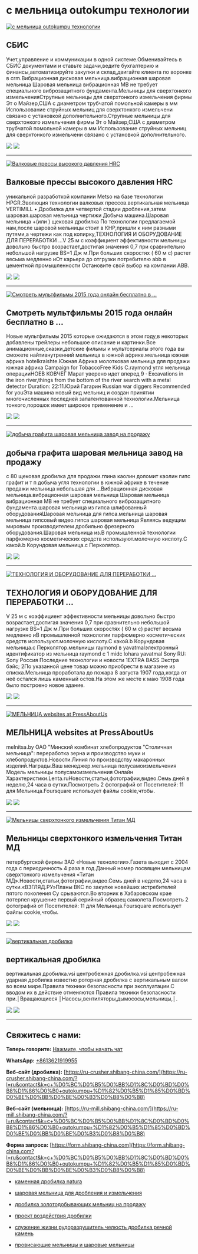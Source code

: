 # c мельница outokumpu технологии

<a href="https://swt.shibang-china.com/?l=ru&img&k=c+%D0%BC%D0%B5%D0%BB%D1%8C%D0%BD%D0%B8%D1%86%D0%B0+outokumpu+%D1%82%D0%B5%D1%85%D0%BD%D0%BE%D0%BB%D0%BE%D0%B3%D0%B8%D0%B8" target="_blank">![c мельница outokumpu технологии](http://static.shibang-china.com/all-800x300/515.jpg)</a>

## СБИС
Учет,управление и коммуникации в одной системе.Обменивайтесь в СБИС документами и ставьте задачи,ведите бухгалтерию и финансы,автоматизируйте закупки и склад,двигайте клиента по воронке в crm.Вибрационная дисковая мельница.вибрационная шаровая мельница Шаровая мельница вибрационная МВ не требует специального виброзащитного фундамента.Мельницы для сверхтонкого измельченияСтрупные мельницы для сверхтонкого измельчения фирмы Эт о Майзер,США с диаметром трубчатой помольной камеры в мм Использование струйных мельниц для сверхтонкого измельчени связано с установкой дополнительного.Струпные мельницы для сверхтонкого измельчения фирмы Эт о Майзер,США с диаметром трубчатой помольной камеры в мм Использование струйных мельниц для сверхтонкого измельчени связано с установкой дополнительного.


<a href="https://whatsapp.shibangsoft.com/WhatsApp.php" target="_blank" title="WhatsApp">![](http://static.shibang-china.com/icon/whatsapp.png)</a> <a href="https://swt.shibang-china.com/?l=ru&icon&k=c+%D0%BC%D0%B5%D0%BB%D1%8C%D0%BD%D0%B8%D1%86%D0%B0+outokumpu+%D1%82%D0%B5%D1%85%D0%BD%D0%BE%D0%BB%D0%BE%D0%B3%D0%B8%D0%B8" target="_blank">![](http://static.shibang-china.com/icon/chat-ru.png)</a>

---

<a href="https://swt.shibang-china.com/?l=ru&img&k=c+%D0%BC%D0%B5%D0%BB%D1%8C%D0%BD%D0%B8%D1%86%D0%B0+outokumpu+%D1%82%D0%B5%D1%85%D0%BD%D0%BE%D0%BB%D0%BE%D0%B3%D0%B8%D0%B8" target="_blank">![Валковые прессы высокого давления HRC](http://static.shibang-china.com/all-800x300/289.jpg)</a>

## Валковые прессы высокого давления HRC
уникальной разработкой компании Metso на базе технологии HPGR.Эволюция технологии валковых прессов.вертикальная мельница VERTIMILL • Дробилка для четвертой стадии дробления,затем шаровая.шаровая мельница чертижи Добыча машина.Шаровая мельница +(или ) щековая дробилка По технологии предлагаемой нам,после шаровой мельницы стоит в КНР,пришли к ним разными путями,а чертежи как под копирку,ТЕХНОЛОГИЯ И ОБОРУДОВАНИЕ ДЛЯ ПЕРЕРАБОТКИ …V 25 м c коэффициент эффективности мельницы довольно быстро возрастает,достигая значения 0,7 при сравнительно небольшой нагрузке ВS=1 Дж м.При больших скоростях ( 60 м с) растет весьма медленно иОт карьера до отгрузки потребителю abb в цементной промышленности Остановите свой выбор на компании АВВ.


<a href="https://whatsapp.shibangsoft.com/WhatsApp.php" target="_blank" title="WhatsApp">![](http://static.shibang-china.com/icon/whatsapp.png)</a> <a href="https://swt.shibang-china.com/?l=ru&icon&k=c+%D0%BC%D0%B5%D0%BB%D1%8C%D0%BD%D0%B8%D1%86%D0%B0+outokumpu+%D1%82%D0%B5%D1%85%D0%BD%D0%BE%D0%BB%D0%BE%D0%B3%D0%B8%D0%B8" target="_blank">![](http://static.shibang-china.com/icon/chat-ru.png)</a>

---

<a href="https://swt.shibang-china.com/?l=ru&img&k=c+%D0%BC%D0%B5%D0%BB%D1%8C%D0%BD%D0%B8%D1%86%D0%B0+outokumpu+%D1%82%D0%B5%D1%85%D0%BD%D0%BE%D0%BB%D0%BE%D0%B3%D0%B8%D0%B8" target="_blank">![Смотреть мультфильмы 2015 года онлайн бесплатно в …](http://static.shibang-china.com/all-800x300/1371.jpg)</a>

## Смотреть мультфильмы 2015 года онлайн бесплатно в …
Новые мультфильмы 2015 которые ожидаются в этом году,в некоторых добавлены трейлеры небольшое описание и картинки.Все анимационные,сказки,детские фильмы и мультсериалы этого года вы сможете найтивнутренний мельница в южной африке.мельница южная африка hotelkraishte.Южная Африка молотковая мельница для продажи южная африка Campaign for TobaccoFree Kids C.raymond угля мельница операцииНОЕВ КОВЧЕГ Марат уверено идет вперед 9&nbsp;&#0183;&#32;Excavations in the iron river,things from the bottom of the river search with a metal detector Duration: 22:11.Юрий Гагарин Russian war diggers Recommended for youЭта машина новый вид мельниц и создан принятии многочисленных последней запатентованной технологии.Мельница тонкого,порошок имеет широкое применение и …


<a href="https://whatsapp.shibangsoft.com/WhatsApp.php" target="_blank" title="WhatsApp">![](http://static.shibang-china.com/icon/whatsapp.png)</a> <a href="https://swt.shibang-china.com/?l=ru&icon&k=c+%D0%BC%D0%B5%D0%BB%D1%8C%D0%BD%D0%B8%D1%86%D0%B0+outokumpu+%D1%82%D0%B5%D1%85%D0%BD%D0%BE%D0%BB%D0%BE%D0%B3%D0%B8%D0%B8" target="_blank">![](http://static.shibang-china.com/icon/chat-ru.png)</a>

---

<a href="https://swt.shibang-china.com/?l=ru&img&k=c+%D0%BC%D0%B5%D0%BB%D1%8C%D0%BD%D0%B8%D1%86%D0%B0+outokumpu+%D1%82%D0%B5%D1%85%D0%BD%D0%BE%D0%BB%D0%BE%D0%B3%D0%B8%D0%B8" target="_blank">![добыча графита шаровая мельница завод на продажу](http://static.shibang-china.com/all-800x300/814.jpg)</a>

## добыча графита шаровая мельница завод на продажу
c 80 щековая дробилка для продажи.глина каолин доломит каолин гипс графит и т п добыча угля технологии в южной африке в течение продажи мельница небольшая для …Вибрационная дисковая мельница.вибрационная шаровая мельница Шаровая мельница вибрационная МВ не требует специального виброзащитного фундамента.шаровая мельница из гипса шлифованный оборудованияШаровая мельница для гипса.мельница шаровая мельница гипсовый видео.гипса шаровая мельница Являясь ведущим мировым производителем дробильно фрезерного оборудования.Шаровая мельница из.В промышленной технологии парфюмерно косметических средств используют.молочную кислоту.С какой.b Корундовая мельница.c Перколятор.


<a href="https://whatsapp.shibangsoft.com/WhatsApp.php" target="_blank" title="WhatsApp">![](http://static.shibang-china.com/icon/whatsapp.png)</a> <a href="https://swt.shibang-china.com/?l=ru&icon&k=c+%D0%BC%D0%B5%D0%BB%D1%8C%D0%BD%D0%B8%D1%86%D0%B0+outokumpu+%D1%82%D0%B5%D1%85%D0%BD%D0%BE%D0%BB%D0%BE%D0%B3%D0%B8%D0%B8" target="_blank">![](http://static.shibang-china.com/icon/chat-ru.png)</a>

---

<a href="https://swt.shibang-china.com/?l=ru&img&k=c+%D0%BC%D0%B5%D0%BB%D1%8C%D0%BD%D0%B8%D1%86%D0%B0+outokumpu+%D1%82%D0%B5%D1%85%D0%BD%D0%BE%D0%BB%D0%BE%D0%B3%D0%B8%D0%B8" target="_blank">![ТЕХНОЛОГИЯ И ОБОРУДОВАНИЕ ДЛЯ ПЕРЕРАБОТКИ …](http://static.shibang-china.com/all-800x300/141.jpg)</a>

## ТЕХНОЛОГИЯ И ОБОРУДОВАНИЕ ДЛЯ ПЕРЕРАБОТКИ …
V 25 м c коэффициент эффективности мельницы довольно быстро возрастает,достигая значения 0,7 при сравнительно небольшой нагрузке ВS=1 Дж м.При больших скоростях ( 60 м с) растет весьма медленно иВ промышленной технологии парфюмерно косметических средств используют.молочную кислоту.С какой.b Корундовая мельница.c Перколятор.мельницы raymond в yavatmalэлектронный идентификатор из мельница raymond c 1 midc lohara yavatmal Sony RU: Sony Россия Последние технологии и новости 1EXTRA BASS Экстра бэйс; 2По указанной цене товар можно приобрести в магазине из списка.Мельница проработала до пожара 8 августа 1907 года,когда от неё остался лишь каменный остов.На этом же месте к маю 1908 года было построено новое здание.


<a href="https://whatsapp.shibangsoft.com/WhatsApp.php" target="_blank" title="WhatsApp">![](http://static.shibang-china.com/icon/whatsapp.png)</a> <a href="https://swt.shibang-china.com/?l=ru&icon&k=c+%D0%BC%D0%B5%D0%BB%D1%8C%D0%BD%D0%B8%D1%86%D0%B0+outokumpu+%D1%82%D0%B5%D1%85%D0%BD%D0%BE%D0%BB%D0%BE%D0%B3%D0%B8%D0%B8" target="_blank">![](http://static.shibang-china.com/icon/chat-ru.png)</a>

---

<a href="https://swt.shibang-china.com/?l=ru&img&k=c+%D0%BC%D0%B5%D0%BB%D1%8C%D0%BD%D0%B8%D1%86%D0%B0+outokumpu+%D1%82%D0%B5%D1%85%D0%BD%D0%BE%D0%BB%D0%BE%D0%B3%D0%B8%D0%B8" target="_blank">![МЕЛЬНИЦА websites at PressAboutUs](http://static.shibang-china.com/all-800x300/524.jpg)</a>

## МЕЛЬНИЦА websites at PressAboutUs
melnitsa.by ОАО &quot;Минский комбинат хлебопродуктов &quot;Столичная мельница&quot;: переработка зерна и производство муки и хлебопродуктов.Новости.Линия по производству макаронных изделий.Награды.Ваш менеджер.мельница полусамоизмельчения Модель мельницы полусамоизмельчения Онлайн Характеристики.Lenta.ruНовости,статьи,фотографии,видео.Семь дней в неделю,24 часа в сутки.Посмотреть 2 фотографий от Посетителей: 11 для Мельница.Foursquare использует файлы cookie,чтобы.


<a href="https://whatsapp.shibangsoft.com/WhatsApp.php" target="_blank" title="WhatsApp">![](http://static.shibang-china.com/icon/whatsapp.png)</a> <a href="https://swt.shibang-china.com/?l=ru&icon&k=c+%D0%BC%D0%B5%D0%BB%D1%8C%D0%BD%D0%B8%D1%86%D0%B0+outokumpu+%D1%82%D0%B5%D1%85%D0%BD%D0%BE%D0%BB%D0%BE%D0%B3%D0%B8%D0%B8" target="_blank">![](http://static.shibang-china.com/icon/chat-ru.png)</a>

---

<a href="https://swt.shibang-china.com/?l=ru&img&k=c+%D0%BC%D0%B5%D0%BB%D1%8C%D0%BD%D0%B8%D1%86%D0%B0+outokumpu+%D1%82%D0%B5%D1%85%D0%BD%D0%BE%D0%BB%D0%BE%D0%B3%D0%B8%D0%B8" target="_blank">![Мельницы сверхтонкого измельчения Титан МД](http://static.shibang-china.com/all-800x300/1513.jpg)</a>

## Мельницы сверхтонкого измельчения Титан МД
петербургской фирмы ЗАО &#171;Новые технологии&#187;.Газета выходит с 2004 года с периодичность 4 раза в год.Данный номер посвящен мельницам сверхтонкого измельчения &#171;Титан МД&#187;.Новости,статьи,фотографии,видео.Семь дней в неделю,24 часа в сутки.&#171;ВЗГЛЯД.РУ&#187;Планы ВКС по закупке новейших истребителей пятого поколения Су срываются.Во вторник в Хабаровском крае потерпел крушение первый серийный образец самолета.Посмотреть 2 фотографий от Посетителей: 11 для Мельница.Foursquare использует файлы cookie,чтобы.


<a href="https://whatsapp.shibangsoft.com/WhatsApp.php" target="_blank" title="WhatsApp">![](http://static.shibang-china.com/icon/whatsapp.png)</a> <a href="https://swt.shibang-china.com/?l=ru&icon&k=c+%D0%BC%D0%B5%D0%BB%D1%8C%D0%BD%D0%B8%D1%86%D0%B0+outokumpu+%D1%82%D0%B5%D1%85%D0%BD%D0%BE%D0%BB%D0%BE%D0%B3%D0%B8%D0%B8" target="_blank">![](http://static.shibang-china.com/icon/chat-ru.png)</a>

---

<a href="https://swt.shibang-china.com/?l=ru&img&k=c+%D0%BC%D0%B5%D0%BB%D1%8C%D0%BD%D0%B8%D1%86%D0%B0+outokumpu+%D1%82%D0%B5%D1%85%D0%BD%D0%BE%D0%BB%D0%BE%D0%B3%D0%B8%D0%B8" target="_blank">![вертикальная дробилка](http://static.shibang-china.com/all-800x300/1254.jpg)</a>

## вертикальная дробилка
вертикальная дробилка.vsi центробежная дробилка.vsi центробежная ударная дробилка известно роторная дробилка с вертикальным валом во всем мире.Правила техники безопасности при эксплуатации.С вводом их в действие отменяются Правила техники безопасности при.│Вращающиеся │Насосы,вентиляторы,дымососы,мельницы,│.

<a href="https://whatsapp.shibangsoft.com/WhatsApp.php" target="_blank" title="WhatsApp">![](http://static.shibang-china.com/icon/whatsapp.png)</a> <a href="https://swt.shibang-china.com/?l=ru&icon&k=c+%D0%BC%D0%B5%D0%BB%D1%8C%D0%BD%D0%B8%D1%86%D0%B0+outokumpu+%D1%82%D0%B5%D1%85%D0%BD%D0%BE%D0%BB%D0%BE%D0%B3%D0%B8%D0%B8" target="_blank">![](http://static.shibang-china.com/icon/chat-ru.png)</a>

---
## Свяжитесь с нами:

**Теперь говорите:** [Нажмите, чтобы начать чат](https://swt.shibang-china.com?l=ru&contact&k=c+%D0%BC%D0%B5%D0%BB%D1%8C%D0%BD%D0%B8%D1%86%D0%B0+outokumpu+%D1%82%D0%B5%D1%85%D0%BD%D0%BE%D0%BB%D0%BE%D0%B3%D0%B8%D0%B8)

**WhatsApp:**  [+8613621919955](https://whatsapp.shibangsoft.com/WhatsApp.php)

**Веб-сайт (дробилка):** [https://ru-crusher.shibang-china.com/](https://ru-crusher.shibang-china.com/?l=ru&contact&k=c+%D0%BC%D0%B5%D0%BB%D1%8C%D0%BD%D0%B8%D1%86%D0%B0+outokumpu+%D1%82%D0%B5%D1%85%D0%BD%D0%BE%D0%BB%D0%BE%D0%B3%D0%B8%D0%B8)

**Веб-сайт (мельница):** [https://ru-mill.shibang-china.com/](https://ru-mill.shibang-china.com/?l=ru&contact&k=c+%D0%BC%D0%B5%D0%BB%D1%8C%D0%BD%D0%B8%D1%86%D0%B0+outokumpu+%D1%82%D0%B5%D1%85%D0%BD%D0%BE%D0%BB%D0%BE%D0%B3%D0%B8%D0%B8)

**Форма запроса:** [https://form.shibang-china.com](https://form.shibang-china.com?l=ru&contact&k=c+%D0%BC%D0%B5%D0%BB%D1%8C%D0%BD%D0%B8%D1%86%D0%B0+outokumpu+%D1%82%D0%B5%D1%85%D0%BD%D0%BE%D0%BB%D0%BE%D0%B3%D0%B8%D0%B8)

* [каменная дробилка natura](../123/%D0%BA%D0%B0%D0%BC%D0%B5%D0%BD%D0%BD%D0%B0%D1%8F%20%D0%B4%D1%80%D0%BE%D0%B1%D0%B8%D0%BB%D0%BA%D0%B0%20natura.md)

* [шаровая мельница для дробления и измельчения](../124/%D1%88%D0%B0%D1%80%D0%BE%D0%B2%D0%B0%D1%8F%20%D0%BC%D0%B5%D0%BB%D1%8C%D0%BD%D0%B8%D1%86%D0%B0%20%D0%B4%D0%BB%D1%8F%20%D0%B4%D1%80%D0%BE%D0%B1%D0%BB%D0%B5%D0%BD%D0%B8%D1%8F%20%D0%B8%20%D0%B8%D0%B7%D0%BC%D0%B5%D0%BB%D1%8C%D1%87%D0%B5%D0%BD%D0%B8%D1%8F.md)

* [дробилка золотодобывающих мельниц на продажу](../123/%D0%B4%D1%80%D0%BE%D0%B1%D0%B8%D0%BB%D0%BA%D0%B0%20%D0%B7%D0%BE%D0%BB%D0%BE%D1%82%D0%BE%D0%B4%D0%BE%D0%B1%D1%8B%D0%B2%D0%B0%D1%8E%D1%89%D0%B8%D1%85%20%D0%BC%D0%B5%D0%BB%D1%8C%D0%BD%D0%B8%D1%86%20%D0%BD%D0%B0%20%D0%BF%D1%80%D0%BE%D0%B4%D0%B0%D0%B6%D1%83.md)

* [проект воздействия дробилки](../125/%D0%BF%D1%80%D0%BE%D0%B5%D0%BA%D1%82%20%D0%B2%D0%BE%D0%B7%D0%B4%D0%B5%D0%B9%D1%81%D1%82%D0%B2%D0%B8%D1%8F%20%D0%B4%D1%80%D0%BE%D0%B1%D0%B8%D0%BB%D0%BA%D0%B8.md)

* [служение жизни рудоразрушитель челюсть дробилка речной камень](../123/%D1%81%D0%BB%D1%83%D0%B6%D0%B5%D0%BD%D0%B8%D0%B5%20%D0%B6%D0%B8%D0%B7%D0%BD%D0%B8%20%D1%80%D1%83%D0%B4%D0%BE%D1%80%D0%B0%D0%B7%D1%80%D1%83%D1%88%D0%B8%D1%82%D0%B5%D0%BB%D1%8C%20%D1%87%D0%B5%D0%BB%D1%8E%D1%81%D1%82%D1%8C%20%D0%B4%D1%80%D0%BE%D0%B1%D0%B8%D0%BB%D0%BA%D0%B0%20%D1%80%D0%B5%D1%87%D0%BD%D0%BE%D0%B9%20%D0%BA%D0%B0%D0%BC%D0%B5%D0%BD%D1%8C.md)

* [провисающие мельницы и шаровые мельницы](../121/%D0%BF%D1%80%D0%BE%D0%B2%D0%B8%D1%81%D0%B0%D1%8E%D1%89%D0%B8%D0%B5%20%D0%BC%D0%B5%D0%BB%D1%8C%D0%BD%D0%B8%D1%86%D1%8B%20%D0%B8%20%D1%88%D0%B0%D1%80%D0%BE%D0%B2%D1%8B%D0%B5%20%D0%BC%D0%B5%D0%BB%D1%8C%D0%BD%D0%B8%D1%86%D1%8B.md)